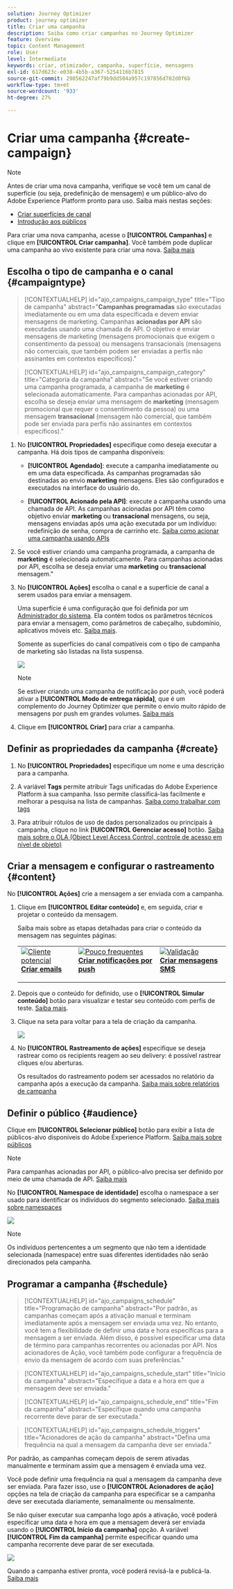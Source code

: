 ```yaml
---
solution: Journey Optimizer
product: journey optimizer
title: Criar uma campanha
description: Saiba como criar campanhas no Journey Optimizer
feature: Overview
topic: Content Management
role: User
level: Intermediate
keywords: criar, otimizador, campanha, superfície, mensagens
exl-id: 617d623c-e038-4b5b-a367-5254116b7815
source-git-commit: 298562247af79b9dd504a957c197856d702d0f6b
workflow-type: tm+mt
source-wordcount: '933'
ht-degree: 27%

---
```


# Criar uma campanha {#create-campaign}

>[!NOTE]
>
>Antes de criar uma nova campanha, verifique se você tem um canal de superfície (ou seja, predefinição de mensagem) e um público-alvo do Adobe Experience Platform pronto para uso. Saiba mais nestas seções:
>
>* [Criar superfícies de canal](../configuration/channel-surfaces.md)
>* [Introdução aos públicos](../audience/about-audiences.md)

Para criar uma nova campanha, acesse o **[!UICONTROL Campanhas]** e clique em **[!UICONTROL Criar campanha]**. Você também pode duplicar uma campanha ao vivo existente para criar uma nova. [Saiba mais](modify-stop-campaign.md#duplicate)

## Escolha o tipo de campanha e o canal {#campaigntype}

>[!CONTEXTUALHELP]
>id="ajo_campaigns_campaign_type"
>title="Tipo de campanha"
>abstract="**Campanhas programadas** são executadas imediatamente ou em uma data especificada e devem enviar mensagens de marketing. Campanhas **acionadas por API** são executadas usando uma chamada de API. O objetivo é enviar mensagens de marketing (mensagens promocionais que exigem o consentimento da pessoa) ou mensagens transacionais (mensagens não comerciais, que também podem ser enviadas a perfis não assinantes em contextos específicos)."

>[!CONTEXTUALHELP]
>id="ajo_campaigns_campaign_category"
>title="Categoria da campanha"
>abstract="Se você estiver criando uma campanha programada, a campanha de **marketing** é selecionada automaticamente. Para campanhas acionadas por API, escolha se deseja enviar uma mensagem de **marketing** (mensagem promocional que requer o consentimento da pessoa) ou uma mensagem **transacional** (mensagem não comercial, que também pode ser enviada para perfis não assinantes em contextos específicos)."

1. No **[!UICONTROL Propriedades]** especifique como deseja executar a campanha. Há dois tipos de campanha disponíveis:

   * **[!UICONTROL Agendado]**: execute a campanha imediatamente ou em uma data especificada. As campanhas programadas são destinadas ao envio **marketing** mensagens. Eles são configurados e executados na interface do usuário do.

   * **[!UICONTROL Acionado pela API]**: execute a campanha usando uma chamada de API. As campanhas acionadas por API têm como objetivo enviar **marketing** ou **transacional** mensagens, ou seja, mensagens enviadas após uma ação executada por um indivíduo: redefinição de senha, compra de carrinho etc. [Saiba como acionar uma campanha usando APIs](api-triggered-campaigns.md)

1. Se você estiver criando uma campanha programada, a campanha de **marketing** é selecionada automaticamente. Para campanhas acionadas por API, escolha se deseja enviar uma **marketing** ou **transacional** mensagem.&quot;

1. No **[!UICONTROL Ações]** escolha o canal e a superfície de canal a serem usados para enviar a mensagem.

   Uma superfície é uma configuração que foi definida por um [Administrador do sistema](../start/path/administrator.md). Ela contém todos os parâmetros técnicos para enviar a mensagem, como parâmetros de cabeçalho, subdomínio, aplicativos móveis etc. [Saiba mais](../configuration/channel-surfaces.md).

   Somente as superfícies do canal compatíveis com o tipo de campanha de marketing são listadas na lista suspensa.

   ![](assets/create-campaign-action.png)

   >[!NOTE]
   >
   >Se estiver criando uma campanha de notificação por push, você poderá ativar a **[!UICONTROL Modo de entrega rápida]**, que é um complemento do Journey Optimizer que permite o envio muito rápido de mensagens por push em grandes volumes. [Saiba mais](../push/create-push.md#rapid-delivery)

1. Clique em **[!UICONTROL Criar]** para criar a campanha.

## Definir as propriedades da campanha {#create}

1. No **[!UICONTROL Propriedades]** especifique um nome e uma descrição para a campanha.

   <!--To test the content of your message, toggle the **[!UICONTROL Content experiment]** option on. This allows you to test multiple variables of a delivery on populations samples, in order to define which treatment has the biggest impact on the targeted population.[Learn more about content experiment](../campaigns/content-experiment.md).-->

1. A variável **Tags** permite atribuir Tags unificadas do Adobe Experience Platform à sua campanha. Isso permite classificá-las facilmente e melhorar a pesquisa na lista de campanhas. [Saiba como trabalhar com tags](../start/search-filter-categorize.md#tags)

1. Para atribuir rótulos de uso de dados personalizados ou principais à campanha, clique no link **[!UICONTROL Gerenciar acesso]** botão. [Saiba mais sobre o OLA (Object Level Access Control, controle de acesso em nível de objeto)](../administration/object-based-access.md)

## Criar a mensagem e configurar o rastreamento {#content}

No **[!UICONTROL Ações]** crie a mensagem a ser enviada com a campanha.

1. Clique em **[!UICONTROL Editar conteúdo]** e, em seguida, criar e projetar o conteúdo da mensagem.

   Saiba mais sobre as etapas detalhadas para criar o conteúdo da mensagem nas seguintes páginas:

   <table style="table-layout:fixed">
    <tr style="border: 0;">
    <td>
    <a href="../email/create-email.md">
    <img alt="Cliente potencial" src="../assets/do-not-localize/email.jpg">
    </a>
    <div><a href="../email/create-email.md"><strong>Criar emails</strong>
    </div>
    <p>
    </td>
    <td>
    <a href="../push/create-push.md">
      <img alt="Pouco frequentes" src="../assets/do-not-localize/push.jpg">
    </a>
    <div>
    <a href="../push/create-push.md"><strong>Criar notificações por push</strong></a>
    </div>
    <p>
    </td>
    <td>
    <a href="../sms/create-sms.md">
      <img alt="Validação" src="../assets/do-not-localize/sms.jpg">
    </a>
    <div>
    <a href="../sms/create-sms.md"><strong>Criar mensagens SMS</strong></a>
    </div>
    <p>
    </td>
    </tr>
    </table>

1. Depois que o conteúdo for definido, use o **[!UICONTROL Simular conteúdo]** botão para visualizar e testar seu conteúdo com perfis de teste. [Saiba mais](../email/preview.md).

1. Clique na seta para voltar para a tela de criação da campanha.

   ![](assets/create-campaign-design.png)

1. No **[!UICONTROL Rastreamento de ações]** especifique se deseja rastrear como os recipients reagem ao seu delivery: é possível rastrear cliques e/ou aberturas.

   Os resultados do rastreamento podem ser acessados no relatório da campanha após a execução da campanha. [Saiba mais sobre relatórios de campanha](../reports/campaign-global-report.md)

## Definir o público {#audience}

Clique em **[!UICONTROL Selecionar público]** botão para exibir a lista de públicos-alvo disponíveis do Adobe Experience Platform. [Saiba mais sobre públicos](../audience/about-audiences.md)

>[!NOTE]
>
>Para campanhas acionadas por API, o público-alvo precisa ser definido por meio de uma chamada de API. [Saiba mais](api-triggered-campaigns.md)

No **[!UICONTROL Namespace de identidade]** escolha o namespace a ser usado para identificar os indivíduos do segmento selecionado. [Saiba mais sobre namespaces](../event/about-creating.md#select-the-namespace)

![](assets/create-campaign-namespace.png)

>[!NOTE]
>
>Os indivíduos pertencentes a um segmento que não tem a identidade selecionada (namespace) entre suas diferentes identidades não serão direcionados pela campanha.

<!--If you are are creating an API-triggered campaign, the **[!UICONTROL cURL request]** section allows you to retrieve the **[!UICONTROL Campaign ID]** to use in the API call. [Learn more](api-triggered-campaigns.md)-->

## Programar a campanha {#schedule}

>[!CONTEXTUALHELP]
>id="ajo_campaigns_schedule"
>title="Programação de campanha"
>abstract="Por padrão, as campanhas começam após a ativação manual e terminam imediatamente após a mensagem ser enviada uma vez. No entanto, você tem a flexibilidade de definir uma data e hora específicas para a mensagem a ser enviada. Além disso, é possível especificar uma data de término para campanhas recorrentes ou acionadas por API. Nos acionadores de Ação, você também pode configurar a frequência de envio da mensagem de acordo com suas preferências."

>[!CONTEXTUALHELP]
>id="ajo_campaigns_schedule_start"
>title="Início da campanha"
>abstract="Especifique a data e a hora em que a mensagem deve ser enviada."

>[!CONTEXTUALHELP]
>id="ajo_campaigns_schedule_end"
>title="Fim da campanha"
>abstract="Especifique quando uma campanha recorrente deve parar de ser executada."

>[!CONTEXTUALHELP]
>id="ajo_campaigns_schedule_triggers"
>title="Acionadores de ação da campanha"
>abstract="Defina uma frequência na qual a mensagem da campanha deve ser enviada."

Por padrão, as campanhas começam depois de serem ativadas manualmente e terminam assim que a mensagem é enviada uma vez.

Você pode definir uma frequência na qual a mensagem da campanha deve ser enviada. Para fazer isso, use o **[!UICONTROL Acionadores de ação]** opções na tela de criação da campanha para especificar se a campanha deve ser executada diariamente, semanalmente ou mensalmente.

Se não quiser executar sua campanha logo após a ativação, você poderá especificar uma data e hora em que a mensagem deverá ser enviada usando o **[!UICONTROL Início da campanha]** opção. A variável **[!UICONTROL Fim da campanha]** permite especificar quando uma campanha recorrente deve parar de ser executada.

![](assets/create-campaign-schedule.png)

Quando a campanha estiver pronta, você poderá revisá-la e publicá-la. [Saiba mais](review-activate-campaign.md)
